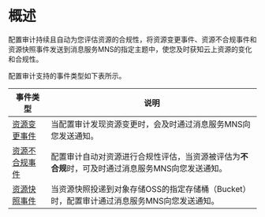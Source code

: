 # 概述

配置审计持续且自动为您评估资源的合规性，将资源变更事件、资源不合规事件和资源快照事件发送到消息服务MNS的指定主题中，使您及时获知云上资源的变化和合规性。

配置审计支持的事件类型如下表所示。

|事件类型|说明|
|----|--|
|[资源变更事件](/intl.zh-CN/订阅资源事件/事件类型/资源变更事件.md)|当配置审计发现资源变更时，会及时通过消息服务MNS向您发送通知。|
|[资源不合规事件](/intl.zh-CN/订阅资源事件/事件类型/资源不合规事件.md)|配置审计自动对资源进行合规性评估，当资源被评估为**不合规**时，可及时通过消息服务MNS向您发送通知。|
|[资源快照事件](/intl.zh-CN/订阅资源事件/事件类型/资源快照事件.md)|当资源快照投递到对象存储OSS的指定存储桶（Bucket）时，配置审计通过消息服务MNS向您发送通知。|

